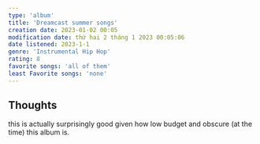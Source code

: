 ```yaml
---
type: 'album'
title: 'Dreamcast summer songs'
creation date: 2023-01-02 00:05
modification date: thứ hai 2 tháng 1 2023 00:05:06
date listened: 2023-1-1
genre: 'Instrumental Hip Hop'
rating: 8
favorite songs: 'all of them'
least Favorite songs: 'none'
---
```

## Thoughts
this is actually surprisingly good given how low budget and obscure (at the time) this album is. 
